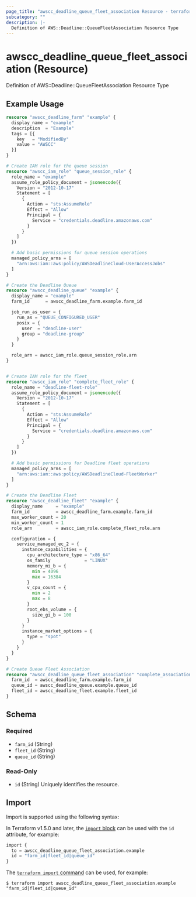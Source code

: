 ```yaml
---
page_title: "awscc_deadline_queue_fleet_association Resource - terraform-provider-awscc"
subcategory: ""
description: |-
  Definition of AWS::Deadline::QueueFleetAssociation Resource Type
---
```


# awscc_deadline_queue_fleet_association (Resource)

Definition of AWS::Deadline::QueueFleetAssociation Resource Type

## Example Usage

```terraform
resource "awscc_deadline_farm" "example" {
  display_name = "example"
  description  = "Example"
  tags = [{
    key   = "ModifiedBy"
    value = "AWSCC"
  }]
}

# Create IAM role for the queue session
resource "awscc_iam_role" "queue_session_role" {
  role_name = "example"
  assume_role_policy_document = jsonencode({
    Version = "2012-10-17"
    Statement = [
      {
        Action = "sts:AssumeRole"
        Effect = "Allow"
        Principal = {
          Service = "credentials.deadline.amazonaws.com"
        }
      }
    ]
  })

  # Add basic permissions for queue session operations
  managed_policy_arns = [
    "arn:aws:iam::aws:policy/AWSDeadlineCloud-UserAccessJobs"
  ]
}

# Create the Deadline Queue
resource "awscc_deadline_queue" "example" {
  display_name = "example"
  farm_id      = awscc_deadline_farm.example.farm_id

  job_run_as_user = {
    run_as = "QUEUE_CONFIGURED_USER"
    posix = {
      user  = "deadline-user"
      group = "deadline-group"
    }
  }

  role_arn = awscc_iam_role.queue_session_role.arn
}


# Create IAM role for the fleet
resource "awscc_iam_role" "complete_fleet_role" {
  role_name = "deadline-fleet-role"
  assume_role_policy_document = jsonencode({
    Version = "2012-10-17"
    Statement = [
      {
        Action = "sts:AssumeRole"
        Effect = "Allow"
        Principal = {
          Service = "credentials.deadline.amazonaws.com"
        }
      }
    ]
  })

  # Add basic permissions for Deadline fleet operations
  managed_policy_arns = [
    "arn:aws:iam::aws:policy/AWSDeadlineCloud-FleetWorker"
  ]
}

# Create the Deadline Fleet
resource "awscc_deadline_fleet" "example" {
  display_name     = "example"
  farm_id          = awscc_deadline_farm.example.farm_id
  max_worker_count = 20
  min_worker_count = 1
  role_arn         = awscc_iam_role.complete_fleet_role.arn

  configuration = {
    service_managed_ec_2 = {
      instance_capabilities = {
        cpu_architecture_type = "x86_64"
        os_family             = "LINUX"
        memory_mi_b = {
          min = 4096
          max = 16384
        }
        v_cpu_count = {
          min = 2
          max = 8
        }
        root_ebs_volume = {
          size_gi_b = 100
        }
      }
      instance_market_options = {
        type = "spot"
      }
    }
  }
}

# Create Queue Fleet Association
resource "awscc_deadline_queue_fleet_association" "complete_association" {
  farm_id  = awscc_deadline_farm.example.farm_id
  queue_id = awscc_deadline_queue.example.queue_id
  fleet_id = awscc_deadline_fleet.example.fleet_id
}
```

<!-- schema generated by tfplugindocs -->
## Schema

### Required

- `farm_id` (String)
- `fleet_id` (String)
- `queue_id` (String)

### Read-Only

- `id` (String) Uniquely identifies the resource.

## Import

Import is supported using the following syntax:

In Terraform v1.5.0 and later, the [`import` block](https://developer.hashicorp.com/terraform/language/import) can be used with the `id` attribute, for example:

```terraform
import {
  to = awscc_deadline_queue_fleet_association.example
  id = "farm_id|fleet_id|queue_id"
}
```

The [`terraform import` command](https://developer.hashicorp.com/terraform/cli/commands/import) can be used, for example:

```shell
$ terraform import awscc_deadline_queue_fleet_association.example "farm_id|fleet_id|queue_id"
```